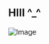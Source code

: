 ## HIII ^_^
![Image](https://github.com/user-attachments/assets/82b0e5dd-b660-455e-be86-c421e2dab30a)
